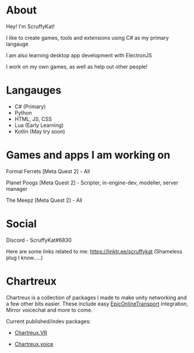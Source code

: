 # About

Hey! I'm ScruffyKat!

I like to create games, tools and extensions using C# as my primary langauge

I am also learning desktop app development with ElectronJS

I work on my own games, as well as help out other people!

# Langauges

- C# (Primary)
- Python
- HTML, JS, CSS
- Lua (Early Learning)
- Kotlin (May try soon)

# Games and apps I am working on

Formal Ferrets [Meta Quest 2] - All

Planet Poogs [Meta Quest 2] - Scripter, in-engine-dev, modeller, server manager

The Meepz [Meta Quest 2] - All

# Social

Discord - ScruffyKat#6830

Here are some links related to me: https://linktr.ee/scruffykat
(Shameless plug I know.....)

# Chartreux

Chartreux is a collection of packages I made to make unity networking and a few other bits easier. These include easy [EpicOnlineTransport](https://github.com/FakeByte/EpicOnlineTransport) integration, Mirror voicechat and more to come.

Current published/indev packages:

- [Chartreux.VR](https://github.com/TheScruffyKat/chartreux.vr)

- [Chartreux.voice](https://github.com/TheScruffyKat/chartreux.voice)
